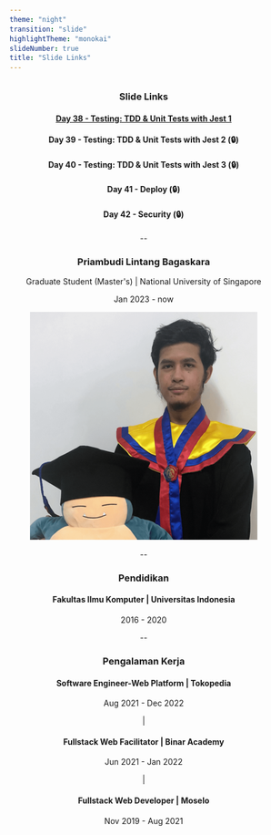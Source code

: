 ```yaml
---
theme: "night"
transition: "slide"
highlightTheme: "monokai"
slideNumber: true
title: "Slide Links"
---
```


<style>
pre {
  background: #303030;
  padding: 10px 16px;
  border-radius: 0.3em;
  counter-reset: line;
}
pre code[class*="="] .line {
  display: block;
  line-height: 1.8rem;
  font-size: 1em;
}
pre code[class*="="] .line:before {
  counter-increment: line;
  content: counter(line);
  display: inline-block;
  border-right: 3px solid #6ce26c !important;
  padding: 0 .5em;
  margin-right: .5em;
  color: #afafaf !important;
  width: 24px;
  text-align: right;
}

.reveal .slides > section > section {
  text-align: center; 
}

h1,h2,h3,h4 {
  text-align: center;
}

p {
  text-align: center;
}
</style>

### Slide Links
#### [Day 38 - Testing: TDD & Unit Tests with Jest 1](test-1.html)
#### Day 39 - Testing: TDD & Unit Tests with Jest 2 (🔒)
#### Day 40 - Testing: TDD & Unit Tests with Jest 3 (🔒)
#### Day 41 - Deploy (🔒)
#### Day 42 - Security (🔒)

--

### Priambudi Lintang Bagaskara

Graduate Student (Master's) | National University of Singapore

Jan 2023 - now

![](img/photo.png)

--

### Pendidikan
#### Fakultas Ilmu Komputer | Universitas Indonesia
2016 - 2020

--

### Pengalaman Kerja

#### Software Engineer-Web Platform | Tokopedia
Aug 2021 - Dec 2022

|

#### Fullstack Web Facilitator | Binar Academy
Jun 2021 - Jan 2022

|

#### Fullstack Web Developer | Moselo
Nov 2019 - Aug 2021
